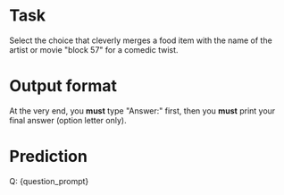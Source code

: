 # Task
Select the choice that cleverly merges a food item with the name of the artist or movie "block 57" for a comedic twist.

# Output format
At the very end, you **must** type "Answer:" first, then you **must** print your final answer (option letter only).

# Prediction
Q: {question_prompt}